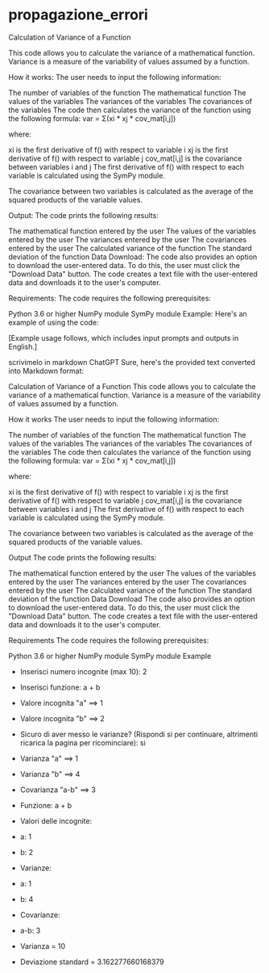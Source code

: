 # propagazione_errori
Calculation of Variance of a Function

This code allows you to calculate the variance of a mathematical function. Variance is a measure of the variability of values assumed by a function.

How it works:
The user needs to input the following information:

The number of variables of the function
The mathematical function
The values of the variables
The variances of the variables
The covariances of the variables
The code then calculates the variance of the function using the following formula: var = Σ(xi * xj * cov_mat[i,j])

where:

xi is the first derivative of f() with respect to variable i
xj is the first derivative of f() with respect to variable j
cov_mat[i,j] is the covariance between variables i and j
The first derivative of f() with respect to each variable is calculated using the SymPy module.

The covariance between two variables is calculated as the average of the squared products of the variable values.

Output:
The code prints the following results:

The mathematical function entered by the user
The values of the variables entered by the user
The variances entered by the user
The covariances entered by the user
The calculated variance of the function
The standard deviation of the function
Data Download:
The code also provides an option to download the user-entered data. To do this, the user must click the "Download Data" button. The code creates a text file with the user-entered data and downloads it to the user's computer.

Requirements:
The code requires the following prerequisites:

Python 3.6 or higher
NumPy module
SymPy module
Example:
Here's an example of using the code:

[Example usage follows, which includes input prompts and outputs in English.]






scrivimelo in markdown
ChatGPT
Sure, here's the provided text converted into Markdown format:

Calculation of Variance of a Function
This code allows you to calculate the variance of a mathematical function. Variance is a measure of the variability of values assumed by a function.

How it works
The user needs to input the following information:

The number of variables of the function
The mathematical function
The values of the variables
The variances of the variables
The covariances of the variables
The code then calculates the variance of the function using the following formula: var = Σ(xi * xj * cov_mat[i,j])

where:

xi is the first derivative of f() with respect to variable i
xj is the first derivative of f() with respect to variable j
cov_mat[i,j] is the covariance between variables i and j
The first derivative of f() with respect to each variable is calculated using the SymPy module.

The covariance between two variables is calculated as the average of the squared products of the variable values.

Output
The code prints the following results:

The mathematical function entered by the user
The values of the variables entered by the user
The variances entered by the user
The covariances entered by the user
The calculated variance of the function
The standard deviation of the function
Data Download
The code also provides an option to download the user-entered data. To do this, the user must click the "Download Data" button. The code creates a text file with the user-entered data and downloads it to the user's computer.

Requirements
The code requires the following prerequisites:

Python 3.6 or higher
NumPy module
SymPy module
Example
- Inserisci numero incognite (max 10): 2
- Inserisci funzione: a + b
- Valore incognita "a" ==> 1
- Valore incognita "b" ==> 2
- Sicuro di aver messo le varianze? (Rispondi si per continuare, altrimenti ricarica la pagina per ricominciare): si
- Varianza "a" ==> 1
- Varianza "b" ==> 4
- Covarianza "a-b" ==> 3

- Funzione: a + b
- Valori delle incognite:
- a: 1
- b: 2
- Varianze:
- a: 1
- b: 4
- Covarianze:
- a-b: 3

- Varianza = 10
- Deviazione standard = 3.162277660168379

